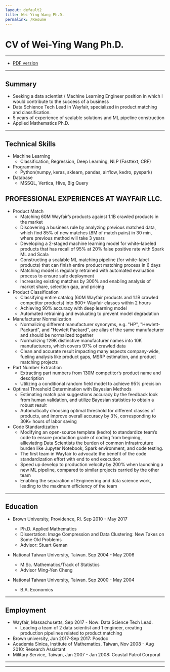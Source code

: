 ```yaml
---
layout: default2
title: Wei-Ying Wang Ph.D. 
permalink: /Resume
---
```


# CV of Wei-Ying Wang Ph.D.
---

* [PDF version](/assets/wayne_cv.pdf)


---
## Summary ##
* Seeking a data scientist / Machine Learning Engineer position in which I would contribute to the success of
a business
* Data Schience Tech Lead in Wayfair, specialized in product matching and classification.
* 5 years of experience of scalable solutions and ML pipeline construction
* Applied Mathematics Ph.D.

---
## Technical Skills
* Machine Learning 
  * Classification, Regression, Deep Learning, NLP (Fasttext, CRF)
* Programming 
  * Python(numpy, keras, sklearn, pandas, airflow, kedro, pyspark)
* Database 
  * MSSQL, Vertica, Hive, Big Query

## PROFESSIONAL EXPERIENCES AT WAYFAIR LLC.
* Product Match
  * Matching 60M Wayfair’s products against 1.1B crawled products in the market
  * Discovering a business rule by analyzing previous matched data, which find 85% of new matches (8M of match
pairs) in 30 min, where previous method will take 3 years
  * Developing a 2-staged machine learning model for white-labeled products that has recall of 95% at 20% false
positive rate with Spark ML and Scala
  * Constructing a scalable ML matching pipeline (for white-label products) that can finish entire product matching
process in 6 days
  * Matching model is regularly retrained with automated evaluation process to ensure safe deployment
  * Increasing existing matches by 300% and enabling analysis of market share, selection gap, and pricing
* Product Classification
  * Classifying entire catalog (60M Wayfair products and 1.1B crawled competitor products) into 800+ Wayfair
classes within 2 hours
  * Achieving 90% accuracy with deep learning model
  * Automated retraining and evaluating to prevent model degradation
* Manufacturer Normalization
  * Normalizing different manufacturer synonyms, e.g. "HP", "Hewlett-Packard", and "Hewlett Packard", are
alias of the same manufacturer and should be normalized together
  * Normalizing 129K distinctive manufacturer names into 10K manufacturers, which covers 97% of crawled data
  * Clean and accurate result impacting many aspects company-wide, fueling analysis like product gaps, MSRP
estimation, and product matching projects
* Part Number Extraction
  * Extracting part numbers from 130M competitor’s product name and description
  * Utilizing a conditional random field model to achieve 95% precision
* Optimal Threshold Determination with Bayesian Methods
  * Estimating match pair suggestions accuracy by the feedback look from human validation, and utilize Bayesian
statistics to obtain a robust result
  * Automatically choosing optimal threshold for different classes of products, and improve overall accuracy by
3%, corresponding to 30K+ hours of labor saving
* Code Standardization
  * Modifying an open-source template (kedro) to standardize team’s code to ensure production grade of coding
from begining, allieviating Data Scientists the burden of common infrastrcuture burden like Jupyter Notebook,
Spark environment, and code testing.
  * The first team in Wayfair to advocate the benefit of the code standardization effort with end to end execution
  * Speed up develop to production velocity by 200% when launching a new ML pipeline, compared to similar
projects carried by the other team
  * Enabling the separation of Engineering and data science work, leading to the maximum efficiency of the team

---
## Education

* Brown University, Providence, RI. Sep 2010 - May 2017
  * Ph.D. Applied Mathematics
  * Dissertation: Image Compression and Data Clustering: New Takes on Some Old Problems
  * Advisor: Stuart Geman
	
* National Taiwan University, Taiwan. Sep 2004 - May 2006
  * M.Sc. Mathematics/Track of Statistics
  * Advisor Ming-Yen Cheng
* National Taiwan University, Taiwan. Sep 2000 - May 2004
  * B.A. Economics

---
## Employment
* Wayfair, Massachusetts, Sep 2017 - Now: Data Science Tech Lead.
  * Leading a team of 2 data scientist and 1 engineer, creating production pipelines related to product matching
* Brown university, Jun 2017-Sep 2017: Posdoc
* Academia Sinica, Institute of Mathematics, Taiwan, Nov 2008 - Aug 2010: Research Assistant
* Military Service, Taiwan, Jan 2007 - Jan 2008: Coastal Patrol Corporal

---  
****
